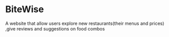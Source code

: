 # BiteWise
A website that allow users explore new restaurants(their menus and prices) ,give reviews and suggestions on food combos
